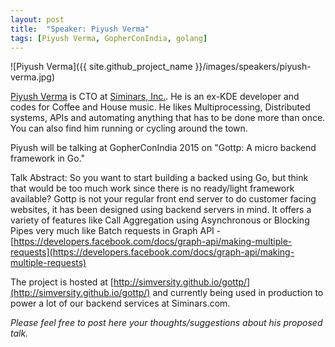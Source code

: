 ```yaml
---
layout: post
title:  "Speaker: Piyush Verma"
tags: [Piyush Verma, GopherConIndia, golang]
---
```


![Piyush Verma]({{ site.github_project_name }}/images/speakers/piyush-verma.jpg)

[Piyush Verma](https://twitter.com/meson10) is CTO at [Siminars, Inc.](http://about.siminars.com/index.html). He is an ex-KDE developer and codes for Coffee and House music. He likes Multiprocessing, Distributed systems, APIs and automating anything that has to be done more than once. You can also find him running or cycling around the town.

Piyush will be talking at GopherConIndia 2015 on "Gottp: A micro backend framework in Go."

Talk Abstract: So you want to start building a backed using Go, but think that would be too much work since there is no ready/light framework available? Gottp is not your regular front end server to do customer facing websites, it has been designed using backend servers in mind. It offers a variety of features like Call Aggregation using Asynchronous or Blocking Pipes very much like Batch requests in Graph API - [https://developers.facebook.com/docs/graph-api/making-multiple-requests](https://developers.facebook.com/docs/graph-api/making-multiple-requests)

The project is hosted at [http://simversity.github.io/gottp/](http://simversity.github.io/gottp/) and currently being used in production to power a lot of our backend services at Siminars.com.

_Please feel free to post here your thoughts/suggestions about his proposed talk._
